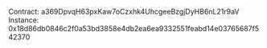 Contract: a369DpvqH63pxKaw7oCzxhk4UhcgeeBzgjDyHB6nL21r9aV
Instance: 0x18d86db0846c2f0a53bd3858e4db2ea6ea9332551feabd14e03765687f542370
